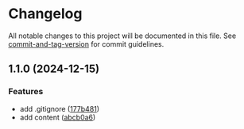 # Changelog

All notable changes to this project will be documented in this file. See [commit-and-tag-version](https://github.com/absolute-version/commit-and-tag-version) for commit guidelines.

## 1.1.0 (2024-12-15)


### Features

* add .gitignore ([177b481](https://github.com/theater-improrama/improfans-docs/commit/177b4816e8ca2d127b980e5b5f22fbf1ac9b1397))
* add content ([abcb0a6](https://github.com/theater-improrama/improfans-docs/commit/abcb0a6cc5a4ebdaaea3feb66235651c175e1e87))

